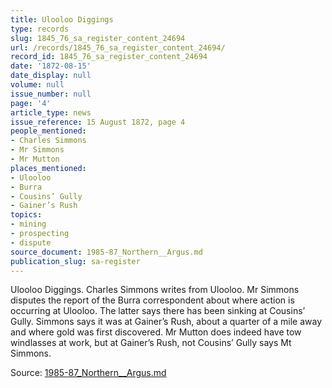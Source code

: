 ```yaml
---
title: Ulooloo Diggings
type: records
slug: 1845_76_sa_register_content_24694
url: /records/1845_76_sa_register_content_24694/
record_id: 1845_76_sa_register_content_24694
date: '1872-08-15'
date_display: null
volume: null
issue_number: null
page: '4'
article_type: news
issue_reference: 15 August 1872, page 4
people_mentioned:
- Charles Simmons
- Mr Simmons
- Mr Mutton
places_mentioned:
- Ulooloo
- Burra
- Cousins’ Gully
- Gainer’s Rush
topics:
- mining
- prospecting
- dispute
source_document: 1985-87_Northern__Argus.md
publication_slug: sa-register
---
```


Ulooloo Diggings.  Charles Simmons writes from Ulooloo.  Mr Simmons disputes the report of the Burra correspondent about where action is occurring at Ulooloo.  The latter says there has been sinking at Cousins’ Gully.  Simmons says it was at Gainer’s Rush, about a quarter of a mile away and where gold was first discovered.  Mr Mutton does indeed have tow windlasses at work, but at Gainer’s Rush, not Cousins’ Gully says Mt Simmons.

Source: [1985-87_Northern__Argus.md](/downloads/markdown/1985-87_Northern__Argus.md)
